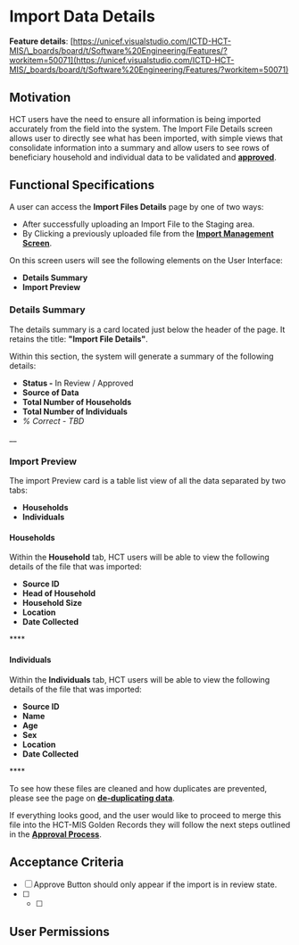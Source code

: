 # Import Data Details

**Feature details**: [https://unicef.visualstudio.com/ICTD-HCT-MIS/\_boards/board/t/Software%20Engineering/Features/?workitem=50071](https://unicef.visualstudio.com/ICTD-HCT-MIS/_boards/board/t/Software%20Engineering/Features/?workitem=50071)

## Motivation

HCT users have the need to ensure all information is being imported accurately from the field into the system. The Import File Details screen allows user to directly see what has been imported, with simple views that consolidate information into a summary and allow users to see rows of beneficiary household and individual data to be validated and [**approved**](approval-process.md). 

## Functional Specifications

A user can access the **Import Files Details** page by one of two ways:

* After successfully uploading an Import File to the Staging area.
* By Clicking a previously uploaded file from the [**Import Management Screen**](detail-screen-approval-process.md).

On this screen users will see the following elements on the User Interface:

* **Details Summary**
* **Import Preview**

### Details Summary

The details summary is a card located just below the header of the page. It retains the title: **"Import File Details"**.

Within this section, the system will generate a summary of the following details:

* **Status -** In Review / Approved
* **Source of Data**
* **Total Number of Households**
* **Total Number of Individuals**
* _% Correct - TBD_

\_\_

### Import Preview

The import Preview card is a table list view of all the data separated by two tabs:

* **Households**
* **Individuals**

#### 

#### Households

Within the **Household** tab, HCT users will be able to view the following details of the file that was imported:

* **Source ID**
* **Head of Household**
* **Household Size**
* **Location**
* **Date Collected**

\*\*\*\*

#### **Individuals**

Within the **Individuals** tab, HCT users will be able to view the following details of the file that was imported:

* **Source ID**
* **Name**
* **Age**
* **Sex**
* **Location**
* **Date Collected**

\*\*\*\*

To see how these files are cleaned and how duplicates are prevented, please see the page on [**de-duplicating data**](de-duplicating-data.md).

If everything looks good, and the user would like to proceed to merge this file into the HCT-MIS Golden Records they will follow the next steps outlined in the [**Approval Process**](approval-process.md).

## Acceptance Criteria

* [ ] Approve Button should only appear if the import is in review state.
* [ ] * [ ] 
## User Permissions



